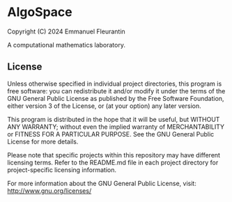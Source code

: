 # AlgoSpace

Copyright (C) 2024 Emmanuel Fleurantin

A computational mathematics laboratory.

## License

Unless otherwise specified in individual project directories, this program is free software: you can redistribute it and/or modify it under the terms of the GNU General Public License as published by the Free Software Foundation, either version 3 of the License, or (at your option) any later version.

This program is distributed in the hope that it will be useful, but WITHOUT ANY WARRANTY; without even the implied warranty of MERCHANTABILITY or FITNESS FOR A PARTICULAR PURPOSE. See the GNU General Public License for more details.

Please note that specific projects within this repository may have different licensing terms. Refer to the README.md file in each project directory for project-specific licensing information.

For more information about the GNU General Public License, visit: http://www.gnu.org/licenses/

